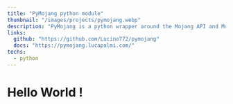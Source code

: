 ```yaml
---
title: "PyMojang python module"
thumbnail: "/images/projects/pymojang.webp"
description: "PyMojang is a python wrapper around the Mojang API and Mojang Authentication API."
links:
  github: "https://github.com/Lucino772/pymojang"
  docs: "https://pymojang.lucapalmi.com/"
techs:
  - python
---
```


# Hello World !
